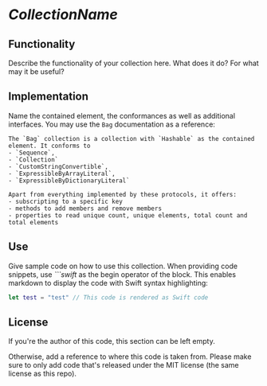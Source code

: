 # _CollectionName_

## Functionality

Describe the functionality of your collection here. What does it do? For what may it be useful?

## Implementation

Name the contained element, the conformances as well as additional interfaces.
You may use the `Bag` documentation as a reference:

```
The `Bag` collection is a collection with `Hashable` as the contained element. It conforms to
- `Sequence`,
- `Collection`
- `CustomStringConvertible`,
- `ExpressibleByArrayLiteral`,
- `ExpressibleByDictionaryLiteral`

Apart from everything implemented by these protocols, it offers:
- subscripting to a specific key
- methods to add members and remove members
- properties to read unique count, unique elements, total count and total elements
```

## Use

Give sample code on how to use this collection. When providing code snippets, use _```swift_ as the begin operator of the block. This enables markdown to display the code with Swift syntax highlighting:

```swift
let test = "test" // This code is rendered as Swift code
```

## License

If you're the author of this code, this section can be left empty.

Otherwise, add a reference to where this code is taken from. Please make sure to only add code that's released under the MIT license (the same license as this repo).
